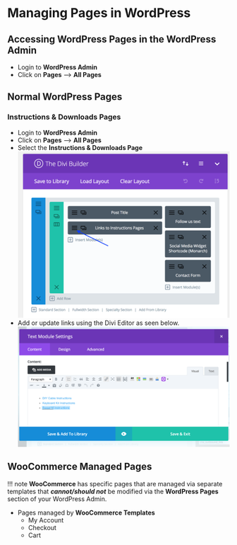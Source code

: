 # Managing Pages in WordPress 



## Accessing WordPress Pages in the WordPress Admin

* Login to **WordPress Admin**
* Click on **Pages** --> **All Pages**



## Normal WordPress Pages

### Instructions & Downloads Pages

* Login to **WordPress Admin**
* Click on **Pages** --> **All Pages**
* Select the **Instructions & Downloads Page**
![Upsells & Cross-sells](../images/select-page-edit.png)
* Add or update links using the Divi Editor as seen below.
![Upsells & Cross-sells](../images/page-editing.png)

## WooCommerce Managed Pages

!!! note
 	**WooCommerce** has specific pages that are managed via separate templates that _**cannot/should not**_ be modified via the **WordPress Pages** section of your WordPress Admin. 

* Pages managed by **WooCommerce Templates**
	* My Account
	* Checkout
	* Cart 
